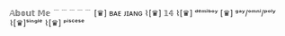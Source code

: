 𝔸𝕓𝕠𝕦𝕥 𝕄𝕖
﹉﹉﹉﹉﹉
[♛] ʙᴀᴇ ᴊɪᴀɴɢ ⌇[♛] 𝟙𝟜 ⌇[♛] ᵈᵉᵐⁱᵇᵒʸ
[♛] ᵍᵃʸ/ᵒᵐⁿⁱ/ᵖᵒˡʸ ⌇[♛]ˢⁱⁿᵍˡᵉ ⌇[♛] ᵖⁱˢᶜᵉˢᵉ

<!---
BaeJiangSenpai/BaeJiangSenpai is a ✨ special ✨ repository because its `README.md` (this file) appears on your GitHub profile.
You can click the Preview link to take a look at your changes.
--->
